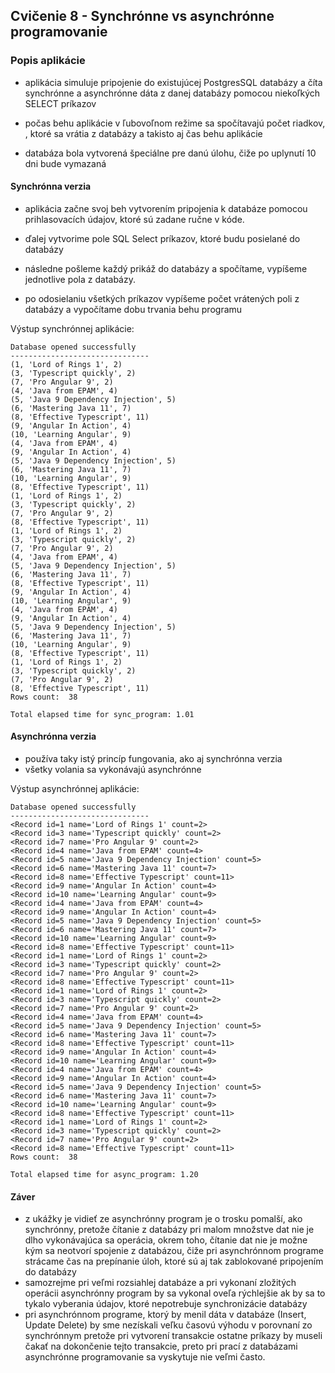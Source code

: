 ## Cvičenie 8 - Synchrónne vs asynchrónne programovanie

### Popis aplikácie

- aplikácia simuluje pripojenie do existujúcej PostgresSQL databázy a 
  číta synchrónne a asynchrónne dáta z danej databázy pomocou niekoľkých
  SELECT príkazov
- počas behu aplikácie v ľubovoľnom režime sa spočítavajú počet riadkov, 
, ktoré sa vrátia z databázy a takisto aj čas behu aplikácie
    
- databáza bola vytvorená špeciálne pre danú úlohu, čiže po uplynutí 10 dni
bude vymazaná
  
#### Synchrónna verzia

 - aplikácia začne svoj beh vytvorením pripojenia k databáze pomocou 
   prihlasovacích údajov, ktoré sú zadane ručne v kóde.
 - ďalej vytvorime pole SQL Select príkazov, ktoré budu posielané do databázy 

- následne pošleme každý prikáž do databázy a spočítame, vypíšeme 
  jednotlive pola z databázy.
- po odosielaniu všetkých príkazov vypíšeme počet vrátených poli z databázy a 
vypočítame dobu trvania behu programu
  

 Výstup synchrónnej aplikácie:
 ```text
Database opened successfully
-------------------------------
(1, 'Lord of Rings 1', 2)
(3, 'Typescript quickly', 2)
(7, 'Pro Angular 9', 2)
(4, 'Java from EPAM', 4)
(5, 'Java 9 Dependency Injection', 5)
(6, 'Mastering Java 11', 7)
(8, 'Effective Typescript', 11)
(9, 'Angular In Action', 4)
(10, 'Learning Angular', 9)
(4, 'Java from EPAM', 4)
(9, 'Angular In Action', 4)
(5, 'Java 9 Dependency Injection', 5)
(6, 'Mastering Java 11', 7)
(10, 'Learning Angular', 9)
(8, 'Effective Typescript', 11)
(1, 'Lord of Rings 1', 2)
(3, 'Typescript quickly', 2)
(7, 'Pro Angular 9', 2)
(8, 'Effective Typescript', 11)
(1, 'Lord of Rings 1', 2)
(3, 'Typescript quickly', 2)
(7, 'Pro Angular 9', 2)
(4, 'Java from EPAM', 4)
(5, 'Java 9 Dependency Injection', 5)
(6, 'Mastering Java 11', 7)
(8, 'Effective Typescript', 11)
(9, 'Angular In Action', 4)
(10, 'Learning Angular', 9)
(4, 'Java from EPAM', 4)
(9, 'Angular In Action', 4)
(5, 'Java 9 Dependency Injection', 5)
(6, 'Mastering Java 11', 7)
(10, 'Learning Angular', 9)
(8, 'Effective Typescript', 11)
(1, 'Lord of Rings 1', 2)
(3, 'Typescript quickly', 2)
(7, 'Pro Angular 9', 2)
(8, 'Effective Typescript', 11)
Rows count:  38

Total elapsed time for sync_program: 1.01

```

#### Asynchrónna verzia

 - používa taky istý princíp fungovania, ako aj synchrónna verzia
 - všetky volania sa vykonávajú asynchrónne
     
 Výstup asynchrónnej aplikácie:
 ```
Database opened successfully
-------------------------------
<Record id=1 name='Lord of Rings 1' count=2>
<Record id=3 name='Typescript quickly' count=2>
<Record id=7 name='Pro Angular 9' count=2>
<Record id=4 name='Java from EPAM' count=4>
<Record id=5 name='Java 9 Dependency Injection' count=5>
<Record id=6 name='Mastering Java 11' count=7>
<Record id=8 name='Effective Typescript' count=11>
<Record id=9 name='Angular In Action' count=4>
<Record id=10 name='Learning Angular' count=9>
<Record id=4 name='Java from EPAM' count=4>
<Record id=9 name='Angular In Action' count=4>
<Record id=5 name='Java 9 Dependency Injection' count=5>
<Record id=6 name='Mastering Java 11' count=7>
<Record id=10 name='Learning Angular' count=9>
<Record id=8 name='Effective Typescript' count=11>
<Record id=1 name='Lord of Rings 1' count=2>
<Record id=3 name='Typescript quickly' count=2>
<Record id=7 name='Pro Angular 9' count=2>
<Record id=8 name='Effective Typescript' count=11>
<Record id=1 name='Lord of Rings 1' count=2>
<Record id=3 name='Typescript quickly' count=2>
<Record id=7 name='Pro Angular 9' count=2>
<Record id=4 name='Java from EPAM' count=4>
<Record id=5 name='Java 9 Dependency Injection' count=5>
<Record id=6 name='Mastering Java 11' count=7>
<Record id=8 name='Effective Typescript' count=11>
<Record id=9 name='Angular In Action' count=4>
<Record id=10 name='Learning Angular' count=9>
<Record id=4 name='Java from EPAM' count=4>
<Record id=9 name='Angular In Action' count=4>
<Record id=5 name='Java 9 Dependency Injection' count=5>
<Record id=6 name='Mastering Java 11' count=7>
<Record id=10 name='Learning Angular' count=9>
<Record id=8 name='Effective Typescript' count=11>
<Record id=1 name='Lord of Rings 1' count=2>
<Record id=3 name='Typescript quickly' count=2>
<Record id=7 name='Pro Angular 9' count=2>
<Record id=8 name='Effective Typescript' count=11>
Rows count:  38

Total elapsed time for async_program: 1.20
```

#### Záver
 - z ukážky je vidieť ze asynchrónny program je o trosku pomalší, 
 ako synchrónny, pretože čítanie z databázy pri malom množstve dat nie
   je dlho vykonávajúca sa operácia, okrem toho, čítanie dat nie je možne 
   kým sa neotvorí spojenie z databázou, čiže pri asynchrónnom programe
   strácame čas na prepínanie úloh, ktoré sú aj tak zablokované pripojením 
   do databázy
 - samozrejme pri veľmi rozsiahlej databáze a pri vykonaní zložitých operácii
   asynchrónny program by sa vykonal oveľa rýchlejšie ak by sa to tykalo 
   vyberania údajov, ktoré nepotrebuje synchronizácie databázy
 - pri asynchrónnom programe, ktorý by menil dáta v databáze 
   (Insert, Update Delete) by sme nezískali veľku časovú výhodu v porovnaní zo
   synchrónnym pretože pri vytvorení transakcie ostatne príkazy by museli 
   čakať na dokončenie tejto transakcie, preto pri prací z databázami 
   asynchrónne programovanie sa vyskytuje nie veľmi často.